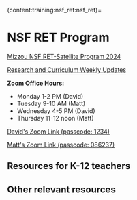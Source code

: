 (content:training:nsf_ret:nsf_ret)=

# NSF RET Program

<a href="https://mailmissouri-my.sharepoint.com/:w:/g/personal/nairs_umsystem_edu/EW5lPsgLDEJAqQzDgB7cKeABdeUm7ez7RgBZ88oR1uIsAQ?e=q3mDj2" target="_blank">Mizzou NSF RET-Satellite Program 2024</a>

<a href="https://mailmissouri-my.sharepoint.com/:f:/g/personal/nairs_umsystem_edu/Eugqtmi99mpKpNzTS8jxtAABwqjhfX2wiA2wh63vfjAhLg?xsdata=MDV8MDJ8dm92d21AbWlzc291cmkuZWR1fGVmOGNkN2RkOTBjMTQ5NGE0N2NiMDhkYzk0NmVlY2MwfGUzZmVmZGJlZjdlOTQwMWJhNTFhMzU1ZTAxYjA1YTg5fDB8MHw2Mzg1NDg0NTIwODc5NTc0NzB8VW5rbm93bnxUV0ZwYkdac2IzZDhleUpXSWpvaU1DNHdMakF3TURBaUxDSlFJam9pVjJsdU16SWlMQ0pCVGlJNklrMWhhV3dpTENKWFZDSTZNbjA9fDB8fHw%3d&sdata=aEsrMjNuL3JsakZmTUM4ejdRNWpJV1ZDTDFnREk1aUhFY0xRU0RiQ2FlWT0%3d" target="_blank">Research and Curriculum Weekly Updates</a>

**Zoom Office Hours:** 
- Monday 1-2 PM (David)
- Tuesday 9-10 AM (Matt)  
- Wednesday 4-5 PM (David)
- Thursday 11-12 noon (Matt)

<a href="https://umsystem.zoom.us/j/7870965682?pwd=Qlp1UFRDV0JRdk1VVDBGQzh2Nm9KQT09" target="_blank">David's Zoom Link (passcode: 1234)</a>

<a href="https://umsystem.zoom.us/j/4200649065?pwd=TE85Z3NtZ2VISFpyN3YwaklJK2NSQT09" target="_blank">Matt's Zoom Link  (passcode: 086237)</a>

## Resources for K-12 teachers

[](content:training:nsf_ret:page1)

[](content:training:hs:microbit-1)

## Other relevant resources

[](content:training:nsf_ret:page2)

[](content:training:nsf_ret:page3)
